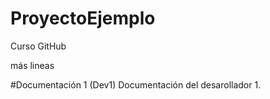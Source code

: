 # ProyectoEjemplo
Curso GitHub

más lineas

#Documentación 1 (Dev1)
Documentación del desarollador 1.

